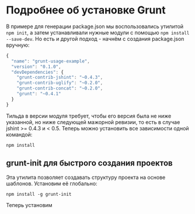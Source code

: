 Подробнее об установке Grunt
============================

В примере для генерации package.json мы воспользовались утилитой ```npm init```, а затем устанавливали нужные модули с помощью ```npm install --save-dev```. Но есть и другой подход - начнём с создания package.json вручную:

```javascript
{
  "name": "grunt-usage-example",
  "version": "0.1.0",
  "devDependencies": {
    "grunt-contrib-jshint": "~0.4.3",
    "grunt-contrib-uglify": "~0.2.0",
    "grunt-contrib-concat": "~0.2.0",
    "grunt": "~0.4.1"
  }
}
```
Тильда в версии модуля требует, чтобы его версия была не ниже указанной, но ниже следующей мажорной ревизии, то есть в случае jshint >= 0.4.3 и < 0.5. Теперь можно установить все зависимости одной командой:

```
npm install
```

grunt-init для быстрого создания проектов
-----------------------------------------

Эта утилита позволяет создавать структуру проекта на основе шаблонов. Установим её глобально:

```
npm install -g grunt-init
```

Теперь установим
